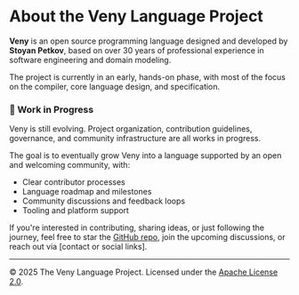 # About the Veny Language Project

**Veny** is an open source programming language designed and developed by **Stoyan Petkov**, based on over 30 years of professional experience in software engineering and domain modeling.

The project is currently in an early, hands-on phase, with most of the focus on the compiler, core language design, and specification.

### 🚧 Work in Progress

Veny is still evolving. Project organization, contribution guidelines, governance, and community infrastructure are all works in progress.

The goal is to eventually grow Veny into a language supported by an open and welcoming community, with:
- Clear contributor processes
- Language roadmap and milestones
- Community discussions and feedback loops
- Tooling and platform support

If you're interested in contributing, sharing ideas, or just following the journey, feel free to star the [GitHub repo](https://github.com/veny-lang/language-spec), join the upcoming discussions, or reach out via [contact or social links].

---

© 2025 The Veny Language Project. Licensed under the [Apache License 2.0](https://www.apache.org/licenses/LICENSE-2.0).
